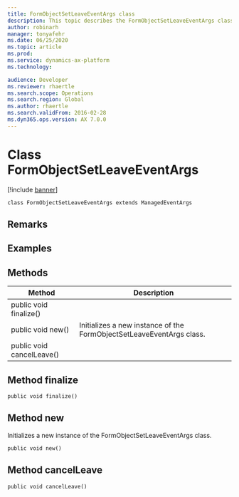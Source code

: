 ```yaml
---
title: FormObjectSetLeaveEventArgs class
description: This topic describes the FormObjectSetLeaveEventArgs class.
author: robinarh
manager: tonyafehr
ms.date: 06/25/2020
ms.topic: article
ms.prod: 
ms.service: dynamics-ax-platform
ms.technology: 

audience: Developer
ms.reviewer: rhaertle
ms.search.scope: Operations
ms.search.region: Global
ms.author: rhaertle
ms.search.validFrom: 2016-02-28
ms.dyn365.ops.version: AX 7.0.0
---
```


# Class FormObjectSetLeaveEventArgs

[!include [banner](../includes/banner.md)]

```xpp
class FormObjectSetLeaveEventArgs extends ManagedEventArgs
```

## Remarks

## Examples

## Methods

| Method                    | Description                                                          |
|---------------------------|----------------------------------------------------------------------|
| public void finalize()    |                                                                      |
| public void new()         | Initializes a new instance of the FormObjectSetLeaveEventArgs class. |
| public void cancelLeave() |                                                                      |

## Method finalize

```xpp
public void finalize()
```

## Method new

Initializes a new instance of the FormObjectSetLeaveEventArgs class.

```xpp
public void new()
```

## Method cancelLeave

```xpp
public void cancelLeave()
```

